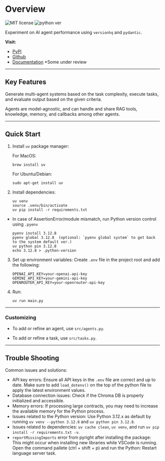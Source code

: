 # Overview

![MIT license](https://img.shields.io/badge/License-MIT-green)
![python ver](https://img.shields.io/badge/Python-3.11/3.12-purple)


Experiment on AI agent performance using `versionhq` and `pydantic`.


**Visit:**

- [PyPI](https://pypi.org/project/versionhq/)
- [Github](https://github.com/versionHQ/multi-agent-system)
- [Documentation](https://chief-oxygen-8a2.notion.site/Documentation-17e923685cf98001a5fad5c4b2acd79b?pvs=4) *Some under review


<hr />

## Key Features

Generate multi-agent systems based on the task complexity, execute tasks, and evaluate output based on the given criteria. 

Agents are model-agnostic, and can handle and share RAG tools, knowledge, memory, and callbacks among other agents.


<hr />

## Quick Start

1. Install `uv` package manager:

   For MacOS:

   ```
   brew install uv
   ```

   For Ubuntu/Debian:

   ```
   sudo apt-get install uv
   ```

2. Install dependencies:
   ```
   uv venv
   source .venv/bin/activate
   uv pip install -r requirements.txt
   ```

* In case of AssertionError/module mismatch, run Python version control using `.pyenv`
   ```
   pyenv install 3.12.8
   pyenv global 3.12.8  (optional: `pyenv global system` to get back to the system default ver.)
   uv python pin 3.12.8
   echo 3.12.8 > .python-version
   ```

3. Set up environment variables:
   Create `.env` file in the project root and add the following:
   ```
   OPENAI_API_KEY=your-openai-api-key
   GEMINI_API_KEY=your-gemini-api-key
   OPENROUTER_API_KEY=your-openrouter-api-key
   ```

4. Run:
   ```
   uv run main.py
   ```

<hr />

### Customizing

- To add or refine an agent, use `src/agents.py`.

- To add or refine a task, use `src/tasks.py`.


<hr />

## Trouble Shooting

Common issues and solutions:
- API key errors: Ensure all API keys in the `.env` file are correct and up to date. Make sure to add `load_dotenv()` on the top of the python file to apply the latest environment values.
- Database connection issues: Check if the Chroma DB is properly initialized and accessible.
- Memory errors: If processing large contracts, you may need to increase the available memory for the Python process.
- Issues related to the Python version: Use Python 3.12.x as default by running `uv venv --python 3.12.8` and `uv python pin 3.12.8`.
- Issues related to dependencies: `uv cache clean`, `uv venv`, and run `uv pip install -r requirements.txt -v`.
- `reportMissingImports` error from pyright after installing the package: This might occur when installing new libraries while VSCode is running. Open the command pallete (ctrl + shift + p) and run the Python: Restart language server task.
